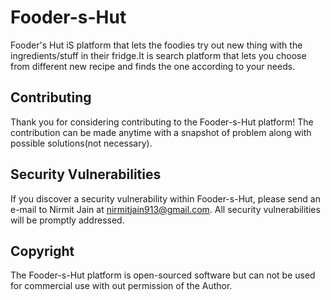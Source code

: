 # Fooder-s-Hut


Fooder's Hut iS platform that lets the foodies try out new thing with the ingredients/stuff in their fridge.It is search platform that lets you choose from different new recipe and finds the one according to your needs. 


## Contributing

Thank you for considering contributing to the Fooder-s-Hut platform! The contribution can be made anytime with a snapshot of problem along with possible solutions(not necessary).

## Security Vulnerabilities

If you discover a security vulnerability within Fooder-s-Hut, please send an e-mail to Nirmit Jain at nirmitjain913@gmail.com. All security vulnerabilities will be promptly addressed.

## Copyright

The Fooder-s-Hut platform is open-sourced software but can not be used for commercial use with out permission of the Author.
